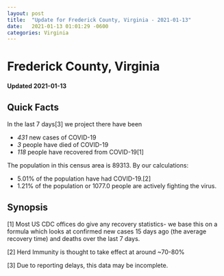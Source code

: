 ```yaml
---
layout: post
title:  "Update for Frederick County, Virginia - 2021-01-13"
date:   2021-01-13 01:01:29 -0600
categories: Virginia
---
```


# Frederick County, Virginia
#### Updated 2021-01-13

## Quick Facts

In the last 7 days[3] we project there have been
- *431* new cases of COVID-19
- *3* people have died of COVID-19
- *118* people have recovered from COVID-19[1]

The population in this census area is 89313. By our calculations:
- 5.01% of the population have had COVID-19.[2]
- 1.21% of the population or 1077.0 people are actively fighting the virus.

## Synopsis




[1] Most US CDC offices do give any recovery statistics- we base this on a formula which looks at confirmed new cases
15 days ago (the average recovery time) and deaths over the last 7 days.

[2] Herd Immunity is thought to take effect at around ~70-80%

[3] Due to reporting delays, this data may be incomplete.
 
    